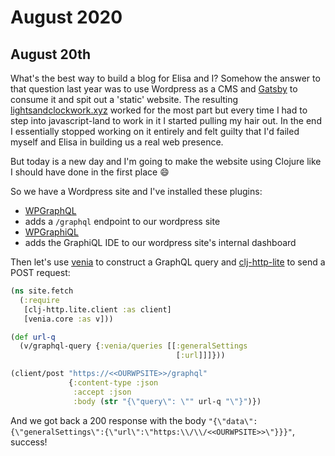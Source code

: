 # August 2020

## August 20th

What's the best way to build a blog for Elisa and I? Somehow the answer to that question last year was to use Wordpress as a CMS and [Gatsby](https://www.gatsbyjs.org/) to consume it and spit out a 'static' website. The resulting [lightsandclockwork.xyz](lightsandclockwork.xyz/) worked for the most part but every time I had to step into javascript-land to work in it I started pulling my hair out. In the end I essentially stopped working on it entirely and felt guilty that I'd failed myself and Elisa in building us a real web presence.

But today is a new day and I'm going to make the website using Clojure like I should have done in the first place 😄

So we have a Wordpress site and I've installed these plugins:

 - [WPGraphQL](https://github.com/wp-graphql/wp-graphql)
  - adds a `/graphql` endpoint to our wordpress site
 - [WPGraphiQL](https://github.com/wp-graphql/wp-graphiql)
  - adds the GraphiQL IDE to our wordpress site's internal dashboard

Then let's use [venia](https://github.com/Vincit/venia) to construct a GraphQL query and [clj-http-lite](https://github.com/martinklepsch/clj-http-lite) to send a POST request:

```clj
(ns site.fetch
  (:require
   [clj-http.lite.client :as client]
   [venia.core :as v]))

(def url-q
  (v/graphql-query {:venia/queries [[:generalSettings
                                     [:url]]]}))

(client/post "https://<<OURWPSITE>>/graphql"
             {:content-type :json
              :accept :json
              :body (str "{\"query\": \"" url-q "\"}")})

```

And we got back a 200 response with the body `"{\"data\":{\"generalSettings\":{\"url\":\"https:\\/\\/<<OURWPSITE>>\"}}}"`, success!
